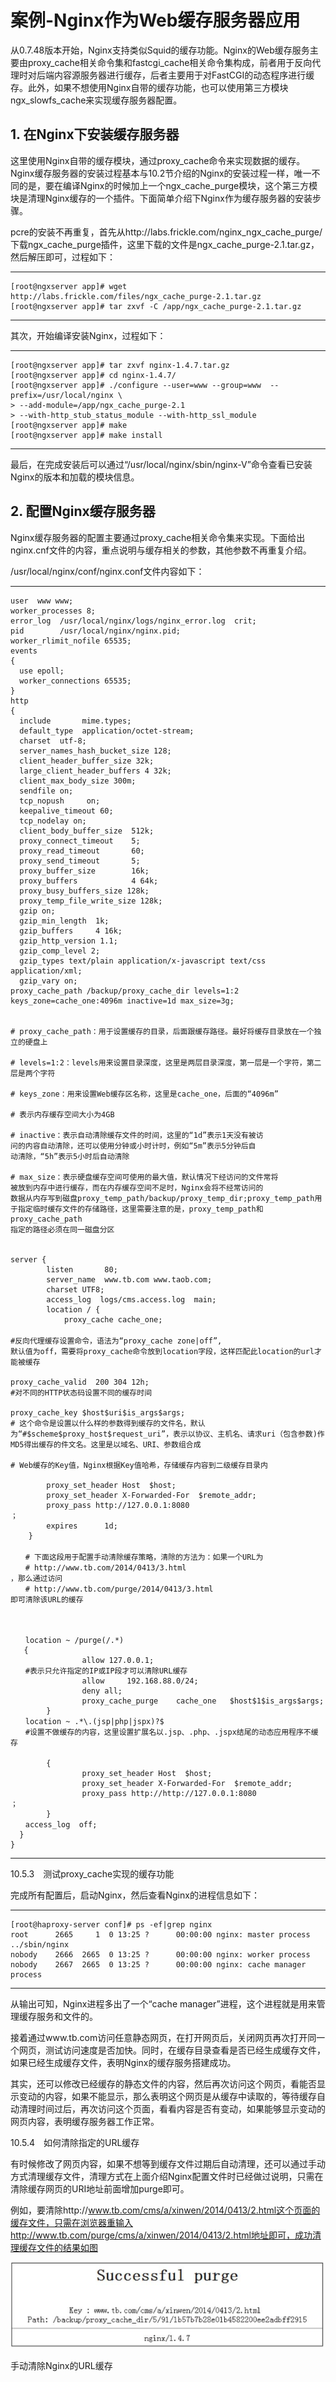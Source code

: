 # 案例-Nginx作为Web缓存服务器应用

从0.7.48版本开始，Nginx支持类似Squid的缓存功能。Nginx的Web缓存服务主要由proxy_cache相关命令集和fastcgi_cache相关命令集构成，前者用于反向代理时对后端内容源服务器进行缓存，后者主要用于对FastCGI的动态程序进行缓存。此外，如果不想使用Nginx自带的缓存功能，也可以使用第三方模块ngx_slowfs_cache来实现缓存服务器配置。

## 1. 在Nginx下安装缓存服务器

这里使用Nginx自带的缓存模块，通过proxy_cache命令来实现数据的缓存。Nginx缓存服务器的安装过程基本与10.2节介绍的Nginx的安装过程一样，唯一不同的是，要在编译Nginx的时候加上一个ngx_cache_purge模块，这个第三方模块是清理Nginx缓存的一个插件。下面简单介绍下Nginx作为缓存服务器的安装步骤。

pcre的安装不再重复，首先从http://labs.frickle.com/nginx_ngx_cache_purge/下载ngx_cache_purge插件，这里下载的文件是ngx_cache_purge-2.1.tar.gz，然后解压即可，过程如下：

------

```
[root@ngxserver app]# wget http://labs.frickle.com/files/ngx_cache_purge-2.1.tar.gz
[root@ngxserver app]# tar zxvf -C /app/ngx_cache_purge-2.1.tar.gz
```

------

其次，开始编译安装Nginx，过程如下：

------

```
[root@ngxserver app]# tar zxvf nginx-1.4.7.tar.gz
[root@ngxserver app]# cd nginx-1.4.7/
[root@ngxserver app]# ./configure --user=www --group=www  --prefix=/usr/local/nginx \
> --add-module=/app/ngx_cache_purge-2.1 
> --with-http_stub_status_module --with-http_ssl_module
[root@ngxserver app]# make
[root@ngxserver app]# make install
```

------

最后，在完成安装后可以通过“/usr/local/nginx/sbin/nginx-V”命令查看已安装Nginx的版本和加载的模块信息。

## 2. 配置Nginx缓存服务器

Nginx缓存服务器的配置主要通过proxy_cache相关命令集来实现。下面给出nginx.cnf文件的内容，重点说明与缓存相关的参数，其他参数不再重复介绍。

/usr/local/nginx/conf/nginx.conf文件内容如下：

------

```
user  www www;
worker_processes 8;
error_log  /usr/local/nginx/logs/nginx_error.log  crit;
pid        /usr/local/nginx/nginx.pid;
worker_rlimit_nofile 65535;
events 
{
  use epoll;
  worker_connections 65535;
}
http 
{
  include       mime.types;
  default_type  application/octet-stream;
  charset  utf-8;
  server_names_hash_bucket_size 128;
  client_header_buffer_size 32k;
  large_client_header_buffers 4 32k;
  client_max_body_size 300m;
  sendfile on;
  tcp_nopush     on;
  keepalive_timeout 60;
  tcp_nodelay on;
  client_body_buffer_size  512k;
  proxy_connect_timeout    5;
  proxy_read_timeout       60;
  proxy_send_timeout       5;
  proxy_buffer_size        16k;
  proxy_buffers            4 64k;
  proxy_busy_buffers_size 128k;
  proxy_temp_file_write_size 128k;
  gzip on;
  gzip_min_length  1k;
  gzip_buffers     4 16k;
  gzip_http_version 1.1;
  gzip_comp_level 2;
  gzip_types text/plain application/x-javascript text/css application/xml;
  gzip_vary on;
proxy_cache_path /backup/proxy_cache_dir levels=1:2 keys_zone=cache_one:4096m inactive=1d max_size=3g;  


# proxy_cache_path：用于设置缓存的目录，后面跟缓存路径。最好将缓存目录放在一个独立的硬盘上

# levels=1:2：levels用来设置目录深度，这里是两层目录深度，第一层是一个字符，第二层是两个字符
        
# keys_zone：用来设置Web缓存区名称，这里是cache_one，后面的“4096m”

# 表示内存缓存空间大小为4GB

# inactive：表示自动清除缓存文件的时间，这里的“1d”表示1天没有被访
问的内容自动清除，还可以使用分钟或小时计时，例如“5m”表示5分钟后自
动清除，“5h”表示5小时后自动清除

# max_size：表示硬盘缓存空间可使用的最大值，默认情况下经访问的文件常将
被放到内存中进行缓存，而在内存缓存空间不足时，Nginx会将不经常访问的
数据从内存写到磁盘proxy_temp_path/backup/proxy_temp_dir;proxy_temp_path用于指定临时缓存文件的存储路径，这里需要注意的是，proxy_temp_path和proxy_cache_path
指定的路径必须在同一磁盘分区


server {
        listen       80;
        server_name  www.tb.com www.taob.com;
        charset UTF8;
        access_log  logs/cms.access.log  main;
        location / {
            proxy_cache cache_one; 
　
#反向代理缓存设置命令，语法为“proxy_cache zone|off”,
默认值为off，需要将proxy_cache命令放到location字段，这样匹配此location的url才能被缓存

proxy_cache_valid  200 304 12h;     
#对不同的HTTP状态码设置不同的缓存时间

proxy_cache_key $host$uri$is_args$args;
# 这个命令是设置以什么样的参数得到缓存的文件名，默认为“#$scheme$proxy_host$request_uri”，表示以协议、主机名、请求uri（包含参数)作MD5得出缓存的件文名。这里是以域名、URI、参数组合成

# Web缓存的Key值，Nginx根据Key值哈希，存储缓存内容到二级缓存目录内

        proxy_set_header Host  $host;
        proxy_set_header X-Forwarded-For  $remote_addr;
        proxy_pass http://127.0.0.1:8080
；
        expires      1d;
    }
　　
　　# 下面这段用于配置手动清除缓存策略，清除的方法为：如果一个URL为
　　# http://www.tb.com/2014/0413/3.html
，那么通过访问
　　# http://www.tb.com/purge/2014/0413/3.html
即可清除该URL的缓存



　　location ~ /purge(/.*)
   {
                allow 127.0.0.1;
　　#表示只允许指定的IP或IP段才可以清除URL缓存
                allow     192.168.88.0/24;
                deny all;
                proxy_cache_purge    cache_one   $host$1$is_args$args;
        }   
　　location ~ .*\.(jsp|php|jspx)?$     
　　#设置不做缓存的内容，这里设置扩展名以.jsp、.php、.jspx结尾的动态应用程序不缓存
　　
        {
                proxy_set_header Host  $host;
                proxy_set_header X-Forwarded-For  $remote_addr;
                proxy_pass http://http://127.0.0.1:8080
；
        }
　　access_log  off;
  }
}
```

------

10.5.3　测试proxy_cache实现的缓存功能

完成所有配置后，启动Nginx，然后查看Nginx的进程信息如下：

------

```
[root@haproxy-server conf]# ps -ef|grep nginx
root      2665     1  0 13:25 ?      00:00:00 nginx: master process ../sbin/nginx
nobody    2666  2665  0 13:25 ?      00:00:00 nginx: worker process
nobody    2667  2665  0 13:25 ?      00:00:00 nginx: cache manager process
```

------

从输出可知，Nginx进程多出了一个“cache manager”进程，这个进程就是用来管理缓存服务和文件的。

接着通过www.tb.com访问任意静态网页，在打开网页后，关闭网页再次打开同一个网页，测试访问速度是否加快。同时，在缓存目录查看是否已经生成缓存文件，如果已经生成缓存文件，表明Nginx的缓存服务搭建成功。

其实，还可以修改已经缓存的静态文件的内容，然后再次访问这个网页，看能否显示变动的内容，如果不能显示，那么表明这个网页是从缓存中读取的，等待缓存自动清理时间过后，再次访问这个页面，看看内容是否有变动，如果能够显示变动的网页内容，表明缓存服务器工作正常。

10.5.4　如何清除指定的URL缓存

有时候修改了网页内容，如果不想等到缓存文件过期后自动清理，还可以通过手动方式清理缓存文件，清理方式在上面介绍Nginx配置文件时已经做过说明，只需在清除缓存网页的URI地址前面增加purge即可。

例如，要清除http://www.tb.com/cms/a/xinwen/2014/0413/2.html这个页面的缓存文件，只需在浏览器重输入http://www.tb.com/purge/cms/a/xinwen/2014/0413/2.html地址即可，成功清理缓存文件的结果如图

![](../../_static/nginx_chache01.PNG)

手动清除Nginx的URL缓存